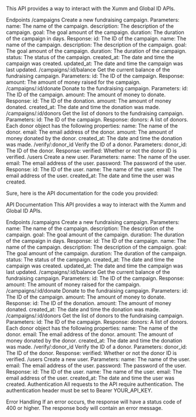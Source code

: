 This API provides a way to interact with the Xumm and Global ID APIs.

Endpoints
   /campaigns
      Create a new fundraising campaign.
      Parameters:
         name: The name of the campaign.
         description: The description of the campaign.
         goal: The goal amount of the campaign.
         duration: The duration of the campaign in days.
Response:
id: The ID of the campaign.
name: The name of the campaign.
description: The description of the campaign.
goal: The goal amount of the campaign.
duration: The duration of the campaign.
status: The status of the campaign.
created_at: The date and time the campaign was created.
updated_at: The date and time the campaign was last updated.
/campaigns/:id/balance
Get the current balance of the fundraising campaign.
Parameters:
id: The ID of the campaign.
Response:
amount: The amount of money raised for the campaign.
/campaigns/:id/donate
Donate to the fundraising campaign.
Parameters:
id: The ID of the campaign.
amount: The amount of money to donate.
Response:
id: The ID of the donation.
amount: The amount of money donated.
created_at: The date and time the donation was made.
/campaigns/:id/donors
Get the list of donors to the fundraising campaign.
Parameters:
id: The ID of the campaign.
Response:
donors: A list of donors. Each donor object has the following properties:
name: The name of the donor.
email: The email address of the donor.
amount: The amount of money donated by the donor.
created_at: The date and time the donation was made.
/verify/:donor_id
Verify the ID of a donor.
Parameters:
donor_id: The ID of the donor.
Response:
verified: Whether or not the donor ID is verified.
/users
Create a new user.
Parameters:
name: The name of the user.
email: The email address of the user.
password: The password of the user.
Response:
id: The ID of the user.
name: The name of the user.
email: The email address of the user.
created_at: The date and time the user was created.


Sure, here is the API documentation for the code you provided:

API Documentation
This API provides a way to interact with the Xumm and Global ID APIs.

Endpoints
/campaigns
Create a new fundraising campaign.
Parameters:
name: The name of the campaign.
description: The description of the campaign.
goal: The goal amount of the campaign.
duration: The duration of the campaign in days.
Response:
id: The ID of the campaign.
name: The name of the campaign.
description: The description of the campaign.
goal: The goal amount of the campaign.
duration: The duration of the campaign.
status: The status of the campaign.
created_at: The date and time the campaign was created.
updated_at: The date and time the campaign was last updated.
/campaigns/:id/balance
Get the current balance of the fundraising campaign.
Parameters:
id: The ID of the campaign.
Response:
amount: The amount of money raised for the campaign.
/campaigns/:id/donate
Donate to the fundraising campaign.
Parameters:
id: The ID of the campaign.
amount: The amount of money to donate.
Response:
id: The ID of the donation.
amount: The amount of money donated.
created_at: The date and time the donation was made.
/campaigns/:id/donors
Get the list of donors to the fundraising campaign.
Parameters:
id: The ID of the campaign.
Response:
donors: A list of donors. Each donor object has the following properties:
name: The name of the donor.
email: The email address of the donor.
amount: The amount of money donated by the donor.
created_at: The date and time the donation was made.
/verify/:donor_id
Verify the ID of a donor.
Parameters:
donor_id: The ID of the donor.
Response:
verified: Whether or not the donor ID is verified.
/users
Create a new user.
Parameters:
name: The name of the user.
email: The email address of the user.
password: The password of the user.
Response:
id: The ID of the user.
name: The name of the user.
email: The email address of the user.
created_at: The date and time the user was created.
Authentication
All requests to the API require authentication. The authentication header must be set to Bearer YOUR_API_KEY.

Error Handling
If an error occurs, the response will have a status code of 400 or higher. The response body will contain an error message.
